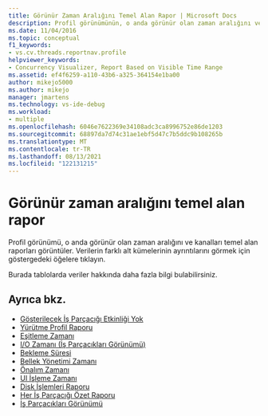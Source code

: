 ```yaml
---
title: Görünür Zaman Aralığını Temel Alan Rapor | Microsoft Docs
description: Profil görünümünün, o anda görünür olan zaman aralığını ve kanalları temel alan raporları nasıl görüntüley olduğunu öğrenin.
ms.date: 11/04/2016
ms.topic: conceptual
f1_keywords:
- vs.cv.threads.reportnav.profile
helpviewer_keywords:
- Concurrency Visualizer, Report Based on Visible Time Range
ms.assetid: ef4f6259-a110-43b6-a325-364154e1ba00
author: mikejo5000
ms.author: mikejo
manager: jmartens
ms.technology: vs-ide-debug
ms.workload:
- multiple
ms.openlocfilehash: 6046e7622369e34108adc3ca8996752e86de1203
ms.sourcegitcommit: 68897da7d74c31ae1ebf5d47c7b5ddc9b108265b
ms.translationtype: MT
ms.contentlocale: tr-TR
ms.lasthandoff: 08/13/2021
ms.locfileid: "122131215"
---
```

# <a name="report-based-on-visible-time-range"></a>Görünür zaman aralığını temel alan rapor
Profil görünümü, o anda görünür olan zaman aralığını ve kanalları temel alan raporları görüntüler. Verilerin farklı alt kümelerinin ayrıntılarını görmek için göstergedeki öğelere tıklayın.

 Burada tablolarda veriler hakkında daha fazla bilgi bulabilirsiniz.

## <a name="see-also"></a>Ayrıca bkz.
- [Gösterilecek İş Parçacığı Etkinliği Yok](../profiling/no-thread-activity-to-show-threads-view.md)
- [Yürütme Profil Raporu](../profiling/execution-profile-report.md)
- [Eşitleme Zamanı](../profiling/synchronization-time.md)
- [I/O Zamanı (İş Parçacıkları Görünümü)](../profiling/i-o-time-threads-view.md)
- [Bekleme Süresi](../profiling/sleep-time.md)
- [Bellek Yönetimi Zamanı](../profiling/memory-management-time.md)
- [Önalım Zamanı](../profiling/preemption-time.md)
- [UI İşleme Zamanı](../profiling/ui-processing-time.md)
- [Disk İşlemleri Raporu](../profiling/disk-operations-report-threads-view.md)
- [Her İş Parçacığı Özet Raporu](../profiling/per-thread-summary-report.md)
- [İş Parçacıkları Görünümü](../profiling/threads-view-parallel-performance.md)
